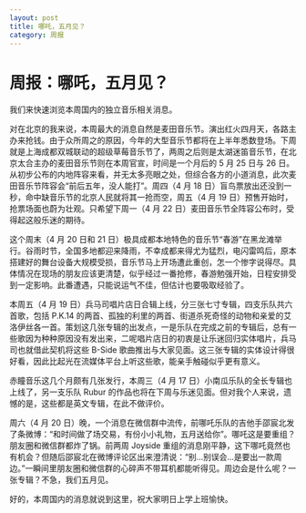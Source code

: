 ```yaml
---
layout: post
title: 哪吒，五月见？
category: 周报
---
```


# 周报：哪吒，五月见？

我们来快速浏览本周国内的独立音乐相关消息。

对在北京的我来说，本周最大的消息自然是麦田音乐节。演出红火四月天，各路主办来抢钱。由于众所周之的原因，今年的大型音乐节都将在上半年悉数登场。下周就是上海成都双城联动的超级草莓音乐节了，两周之后则是太湖迷笛音乐节，在北京太合主办的麦田音乐节则在本周官宣，时间是一个月后的 5 月 25 日与 26 日。从初步公布的内地阵容来看，并无太多亮眼之处，但综合各方的小道消息，此次麦田音乐节阵容会“前后五年，没人能打”。周四（4 月 18 日）盲鸟票放出还没到一秒，命中缺音乐节的北京人民就将其一抢而空，周五（4 月 19 日）预售开始时，抢票场面也蔚为壮观。只希望下周一（4 月 22 日）麦田音乐节全阵容公布时，受得起这般乐迷的期待。

这个周末（4 月 20 日和 21 日）极具成都本地特色的音乐节“春游”在黑龙滩举行。谷雨时节，全国多地都迎来降雨，不幸成都来得尤为猛烈，电闪雷鸣后，原本搭建好的舞台设备大规模受损，音乐节马上开场遭此重创，怎一个惨字说得尽。具体情况在现场的朋友应该更清楚，似乎经过一番抢修，春游勉强开始，日程安排受到一定影响。此番遭遇，只能说运气不佳，但估计也要吸取经验了。

本周五（4 月 19 日）兵马司唱片店日合辑上线，分三张七寸专辑，四支乐队共六首歌，包括 P.K.14 的两首、孤独的利里的两首、街道杀死奇怪的动物和亲爱的艾洛伊丝各一首。策划这几张专辑的出发点，一是乐队在完成之前的专辑后，总有一些歌因为种种原因没有发出来，二呢唱片店日的初衷是让乐迷回归实体唱片，兵马司也就借此契机将这些 B-Side 歌曲推出与大家见面。这三张专辑的实体设计得很好看，因此比起光在流媒体平台上听这些歌，能亲手触碰似乎更有意义。

赤瞳音乐这几个月颇有几张发行，本周三（4 月 17 日）小南瓜乐队的全长专辑也上线了，另一支乐队 Rubur 的作品也将在下周与乐迷见面。但对我个人来说，遗憾的是，这些都是英文专辑，在此不做评价。

周六（4 月 20 日）晚，一个消息在微信群中流传，前哪吒乐队的吉他手邵宸北发了条微博：“和时间做了场交易，有份小小礼物，五月送给你”。哪吒这是要重组？朋友圈和微信群都炸了锅。前两周 Joyside 重组的消息刚平静，这下哪吒竟然也有机会？但随后邵宸北在微博评论区出来澄清说：“别...别误会...是要出一款周边。”一瞬间里朋友圈和微信群的心碎声不带耳机都能听得见。周边会是什么呢？一张专辑？不急，我们五月见。

好的，本周国内的消息就说到这里，祝大家明日上学上班愉快。
